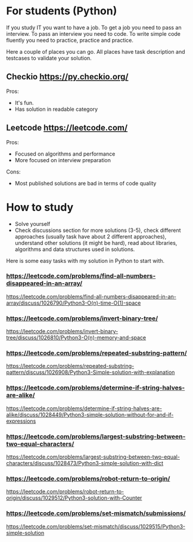 # For students (Python)

If you study IT you want to have a job. To get a job you need to pass an interview.
To pass an interview you need to code. To write simple code fluently you need to practice, practice and practice.

Here a couple of places you can go. All places have task description and testcases to validate your solution.

## Checkio https://py.checkio.org/
Pros:
  - It's fun.
  - Has solution in readable category

## Leetcode https://leetcode.com/
Pros:
   - Focused on algorithms and performance
   - More focused on interview preparation

Cons:
   - Most published solutions are bad in terms of code quality

# How to study
- Solve yourself
- Check discussions section for more solutions (3-5), 
  check different approaches (usually task have about 2 different approaches),
  understand other solutions (it might be hard), 
  read about libraries, algorithms and data structures used in solutions. 


Here is some easy tasks with my solution in Python to start with.

### https://leetcode.com/problems/find-all-numbers-disappeared-in-an-array/
https://leetcode.com/problems/find-all-numbers-disappeared-in-an-array/discuss/1026790/Python3-O(n)-time-O(1)-space

### https://leetcode.com/problems/invert-binary-tree/
https://leetcode.com/problems/invert-binary-tree/discuss/1026810/Python3-O(n)-memory-and-space

### https://leetcode.com/problems/repeated-substring-pattern/
https://leetcode.com/problems/repeated-substring-pattern/discuss/1026908/Python3-Simple-solution-with-explanation

### https://leetcode.com/problems/determine-if-string-halves-are-alike/
https://leetcode.com/problems/determine-if-string-halves-are-alike/discuss/1028449/Python3-simple-solution-without-for-and-if-expressions

### https://leetcode.com/problems/largest-substring-between-two-equal-characters/
https://leetcode.com/problems/largest-substring-between-two-equal-characters/discuss/1028473/Python3-simple-solution-with-dict

### https://leetcode.com/problems/robot-return-to-origin/
https://leetcode.com/problems/robot-return-to-origin/discuss/1029512/Python3-solution-with-Counter

### https://leetcode.com/problems/set-mismatch/submissions/
https://leetcode.com/problems/set-mismatch/discuss/1029515/Python3-simple-solution